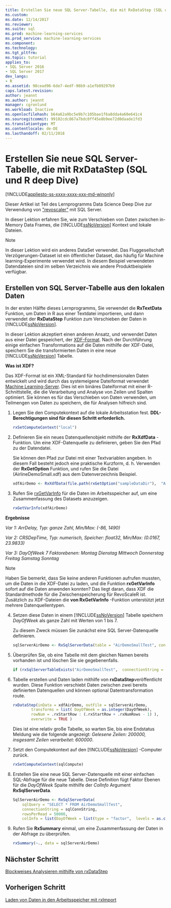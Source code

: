 ```yaml
---
title: Erstellen Sie neue SQL Server-Tabelle, die mit RxDataStep (SQL und R deep Dive) | Microsoft Docs
ms.custom: 
ms.date: 12/14/2017
ms.reviewer: 
ms.suite: sql
ms.prod: machine-learning-services
ms.prod_service: machine-learning-services
ms.component: 
ms.technology: 
ms.tgt_pltfrm: 
ms.topic: tutorial
applies_to:
- SQL Server 2016
- SQL Server 2017
dev_langs:
- R
ms.assetid: 98cead96-6de7-4edf-98b9-a1efb09297b9
caps.latest.revision: 
author: jeannt
ms.author: jeannt
manager: cgronlund
ms.workload: Inactive
ms.openlocfilehash: b64a62a9bc5e9b7c105bae1f6a8dda4a60e641c4
ms.sourcegitcommit: 99102cdc867a7bdc0ff45e8b9ee72d0daade1fd3
ms.translationtype: MT
ms.contentlocale: de-DE
ms.lasthandoff: 02/11/2018
---
```

# <a name="create-new-sql-server-table-using-rxdatastep-sql-and-r-deep-dive"></a>Erstellen Sie neue SQL Server-Tabelle, die mit RxDataStep (SQL und R deep Dive)
[!INCLUDE[appliesto-ss-xxxx-xxxx-xxx-md-winonly](../../includes/appliesto-ss-xxxx-xxxx-xxx-md-winonly.md)]

Dieser Artikel ist Teil des Lernprogramms Data Science Deep Dive zur Verwendung von ["revoscaler"](https://docs.microsoft.com/machine-learning-server/r-reference/revoscaler/revoscaler) mit SQL Server.

In dieser Lektion erfahren Sie, wie zum Verschieben von Daten zwischen in-Memory Data Frames, die [!INCLUDE[ssNoVersion](../../includes/ssnoversion-md.md)] Kontext und lokale Dateien.

> [!NOTE]
> In dieser Lektion wird ein anderes DataSet verwendet. Das Fluggesellschaft Verzögerungen-Dataset ist ein öffentlicher Dataset, das häufig für Machine learning-Experimente verwendet wird. In diesem Beispiel verwendeten Datendateien sind im selben Verzeichnis wie andere Produktbeispiele verfügbar.

## <a name="create-sql-server-table-from-local-data"></a>Erstellen von SQL Server-Tabelle aus den lokalen Daten

In der ersten Hälfte dieses Lernprogramms, Sie verwendet die **RxTextData** Funktion, um Daten in R aus einer Textdatei importieren, und dann verwendet der **RxDataStep** Funktion zum Verschieben der Daten in [!INCLUDE[ssNoVersion](../../includes/ssnoversion-md.md)].

In dieser Lektion akzeptiert einen anderen Ansatz, und verwendet Daten aus einer Datei gespeichert, der [XDF-Format](https://en.wikipedia.org/wiki/Extensible_Data_Format). Nach der Durchführung einige einfachen Transformations auf die Daten mithilfe der XDF-Datei, speichern Sie die transformierten Daten in eine neue [!INCLUDE[ssNoVersion](../../includes/ssnoversion-md.md)] Tabelle.

**Was ist XDF?**

Das XDF-Format ist ein XML-Standard für hochdimensionalen Daten entwickelt und wird durch das systemeigene Dateiformat verwendet [Machine Learning-Server](https://docs.microsoft.com/machine-learning-server/r/concept-what-is-xdf). Dies ist ein binäres Dateiformat mit einer R-Schnittstelle, die die Verarbeitung und Analyse von Zeilen und Spalten optimiert.  Sie können es für das Verschieben von Daten verwenden, um Teilmengen von Daten zu speichern, die für Analysen hilfreich sind.

1. Legen Sie den Computekontext auf die lokale Arbeitsstation fest. **DDL-Berechtigungen sind für diesen Schritt erforderlich.**

  
    ```R
    rxSetComputeContext("local")
    ```
  
2. Definieren Sie ein neues Datenquellenobjekt mithilfe der **RxXdfData** -Funktion. Um eine XDF-Datenquelle zu definieren, geben Sie den Pfad zu der Datendatei.  

    Sie können den Pfad zur Datei mit einer Textvariablen angeben. In diesem Fall besteht jedoch eine praktische Kurzform, d. h. Verwenden der **RxGetOption** Funktion, und rufen Sie die Datei (AirlineDemoSmall.xdf) aus dem Datenverzeichnis Beispiel.
  
    ```R
    xdfAirDemo <- RxXdfData(file.path(rxGetOption("sampleDataDir"),  "AirlineDemoSmall.xdf"))
    ```

3. Rufen Sie [rxGetVarInfo](https://docs.microsoft.com/machine-learning-server/r-reference/revoscaler/rxgetvarinfoxdf) für die Daten im Arbeitsspeicher auf, um eine Zusammenfassung des Datasets anzuzeigen.
  
    ```R
    rxGetVarInfo(xdfAirDemo)
    ```

**Ergebnisse**

*Var 1: ArrDelay, Typ: ganze Zahl, Min/Max: (-86, 1490)*

*Var 2: CRSDepTime, Typ: numerisch, Speicher: float32, Min/Max: (0.0167, 23.9833)*

*Var 3: DayOfWeek 7 Faktorebenen: Montag Dienstag Mittwoch Donnerstag Freitag Samstag Sonntag*

> [!NOTE]
> 
> Haben Sie bemerkt, dass Sie keine anderen Funktionen aufrufen mussten, um die Daten in die XDF-Datei zu laden, und die Funktion **rxGetVarInfo** sofort auf die Daten anwenden konnten? Das liegt daran, dass XDF die Standardmethode für die Zwischenspeicherung für RevoScaleR ist. Zusätzlich zu XDF-Dateien die **von RxGetVarInfo** -Funktion unterstützt jetzt mehrere Datenquellentypen.
  
4. Setzen diese Daten in einem [!INCLUDE[ssNoVersion](../../includes/ssnoversion-md.md)] Tabelle speichern _DayOfWeek_ als ganze Zahl mit Werten von 1 bis 7.
  
    Zu diesem Zweck müssen Sie zunächst eine SQL Server-Datenquelle definieren.
  
    ```R
    sqlServerAirDemo <- RxSqlServerData(table = "AirDemoSmallTest", connectionString = sqlConnString)
    ```
  
5. Überprüfen Sie, ob eine Tabelle mit dem gleichen Namen bereits vorhanden ist und löschen Sie sie gegebenenfalls.
  
    ```R
    if (rxSqlServerTableExists("AirDemoSmallTest",  connectionString = sqlConnString))  rxSqlServerDropTable("AirDemoSmallTest",  connectionString = sqlConnString)
    ```
  
6. Tabelle erstellen und Daten laden mithilfe von **rxDataStep**veröffentlicht wurden. Diese Funktion verschiebt Daten zwischen zwei bereits definierten Datenquellen und können optional Datentransformation route.
  
    ```R
    rxDataStep(inData = xdfAirDemo, outFile = sqlServerAirDemo,
            transforms = list( DayOfWeek = as.integer(DayOfWeek),
            rowNum = .rxStartRow : (.rxStartRow + .rxNumRows - 1) ),
            overwrite = TRUE )
    ```
  
    Dies ist eine relativ große Tabelle, so warten Sie, bis eine Endstatus Meldung wie die folgende angezeigt: *Gelesene Zeilen: 200000, insgesamt Zeilen verarbeitet: 600000*.
     
7. Setzt den Computekontext auf den [!INCLUDE[ssNoVersion](../../includes/ssnoversion-md.md)] -Computer zurück.

    ```R
    rxSetComputeContext(sqlCompute)
    ```
  
8. Erstellen Sie eine neue SQL Server-Datenquelle mit einer einfachen SQL-Abfrage für die neue Tabelle. Diese Definition fügt Faktor Ebenen für die *DayOfWeek* Spalte mithilfe der *ColInfo* Argument **RxSqlServerData**.
  
    ```R
    SqlServerAirDemo <- RxSqlServerData(
        sqlQuery = "SELECT * FROM AirDemoSmallTest",
        connectionString = sqlConnString,
        rowsPerRead = 50000,
        colInfo = list(DayOfWeek = list(type = "factor",  levels = as.character(1:7))))
    ```
  
9. Rufen Sie **RxSummary** einmal, um eine Zusammenfassung der Daten in der Abfrage zu überprüfen.
  
    ```R
    rxSummary(~., data = sqlServerAirDemo)
    ```

## <a name="next-step"></a>Nächster Schritt

[Blockweises Analysieren mithilfe von rxDataStep](../../advanced-analytics/tutorials/deepdive-perform-chunking-analysis-using-rxdatastep.md)

## <a name="previous-step"></a>Vorherigen Schritt

[Laden von Daten in den Arbeitsspeicher mit rxImport](../../advanced-analytics/tutorials/deepdive-load-data-into-memory-using-rximport.md)
